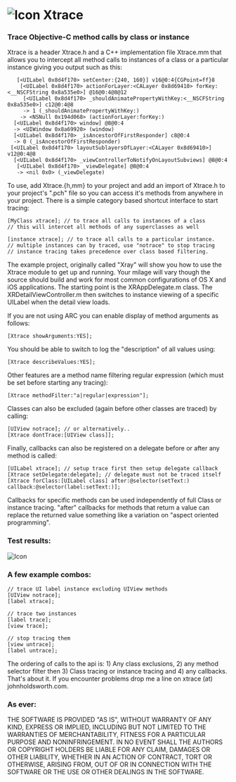 # ![Icon](http://injectionforxcode.johnholdsworth.com/stethoscope.gif)  Xtrace

### Trace Objective-C method calls by class or instance

Xtrace is a header Xtrace.h and a C++ implementation file Xtrace.mm that allows
you to intercept all method calls to instances of a class or a particular instance
giving you output such as this:

	   [<UILabel 0x8d4f170> setCenter:{240, 160}] v16@0:4{CGPoint=ff}8
		[<UILabel 0x8d4f170> actionForLayer:<CALayer 0x8d69410> forKey:<__NSCFString 0x8a535e0>] @16@0:4@8@12
		 [<UILabel 0x8d4f170> _shouldAnimatePropertyWithKey:<__NSCFString 0x8a535e0>] c12@0:4@8
		 -> 1 (_shouldAnimatePropertyWithKey:)
		-> <NSNull 0x194d068> (actionForLayer:forKey:)
	  [<UILabel 0x8d4f170> window] @8@0:4
	  -> <UIWindow 0x8a69920> (window)
	  [<UILabel 0x8d4f170> _isAncestorOfFirstResponder] c8@0:4
	  -> 0 (_isAncestorOfFirstResponder)
	 [<UILabel 0x8d4f170> layoutSublayersOfLayer:<CALayer 0x8d69410>] v12@0:4@8
	  [<UILabel 0x8d4f170> _viewControllerToNotifyOnLayoutSubviews] @8@0:4
	   [<UILabel 0x8d4f170> _viewDelegate] @8@0:4
	   -> <nil 0x0> (_viewDelegate)

To use, add Xtrace.{h,mm} to your project and add an import of Xtrace.h to your
project's ".pch" file so you can access it's methods from anywhere in your project.
There is a simple category based shortcut interface to start tracing:

	[MyClass xtrace]; // to trace all calls to instances of a class
	// this will intercet all methods of any superclasses as well
	
	[instance xtrace]; // to trace all calls to a particular instance.
	// multiple instances can by traced, use "notrace" to stop tracing
    // instance tracing takes precedence over class based filtering.
	
The example project, originally called "Xray" will show you how to use the Xtrace module
to get up and running. Your milage will vary though the source should build and work for 
most common configurations of OS X and iOS applications. The starting point is the
XRAppDelegate.m class. The XRDetailViewController.m then switches to instance viewing
of a specific UILabel when the detail view loads.

If you are not using ARC you can enable display of method arguments as follows:

	[Xtrace showArguments:YES];
	
You should be able to switch to log the "description" of all values using:

	[Xtrace describeValues:YES];
	
Other features are a method name filtering regular expression (which must be set
before starting any tracing):

	[Xtrace methodFilter:"a|regular|expression"];
	
Classes can also be excluded (again before other classes are traced) by calling:

    [UIView notrace]; // or alternatively..
	[Xtrace dontTrace:[UIView class]];
    
Finally, callbacks can also be registered on a delegate before or after any method is called:

    [UILabel xtrace]; // setup trace first then setup delegate callback
    [Xtrace setDelegate:delegate]; // delegate must not be traced itself
    [Xtrace forClass:[UILabel class] after:@selector(setText:) callback:@selector(label:setText:)];

Callbacks for specific methods can be used independently of full Class or instance tracing.
"after" callbacks for methods that return a value can replace the returned value something
like a variation on "aspect oriented programming".

### Test results:

![Icon](http://injectionforxcode.johnholdsworth.com/xtrace.png)

### A few example combos:

    // trace UI label instance excluding UIView methods
    [UIView notrace];
    [label xtrace];
    
    // trace two instances
    [label trace];
    [view trace];

    // stop tracing them
    [view untrace];
    [label untrace];

The ordering of calls to the api is: 1) Any class exclusions, 2) any method selector filter then 
3) Class tracing or instance tracing and 4) any callbacks. That's about it. If you encounter 
problems drop me a line on xtrace (at) johnholdsworth.com.

### As ever:

THE SOFTWARE IS PROVIDED "AS IS", WITHOUT WARRANTY OF ANY KIND, EXPRESS OR IMPLIED, 
INCLUDING BUT NOT LIMITED TO THE WARRANTIES OF MERCHANTABILITY, FITNESS FOR A PARTICULAR 
PURPOSE AND NONINFRINGEMENT. IN NO EVENT SHALL THE AUTHORS OR COPYRIGHT HOLDERS BE LIABLE 
FOR ANY CLAIM, DAMAGES OR OTHER LIABILITY, WHETHER IN AN ACTION OF CONTRACT, TORT OR OTHERWISE, 
ARISING FROM, OUT OF OR IN CONNECTION WITH THE SOFTWARE OR THE USE OR OTHER DEALINGS IN THE SOFTWARE.
